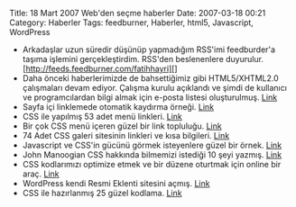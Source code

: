Title: 18 Mart 2007 Web&#039;den seçme haberler
Date: 2007-03-18 00:21
Category: Haberler
Tags: feedburner, Haberler, html5, Javascript, WordPress

-   Arkadaşlar uzun süredir düşünüp yapmadığım RSS'imi feedburder'a
    taşıma işlemini gerçekleştirdim. RSS'den beslenenlere duyurulur.
    [http://feeds.feedburner.com/fatihhayri][]
-   Daha önceki haberlerimizde de bahsettiğimiz gibi HTML5/XHTML2.0
    çalışmaları devam ediyor. Çalışma kurulu açıklandı ve şimdi de
    kullanıcı ve programcılardan bilgi almak için e-posta listesi
    oluşturulmuş. [Link][]
-   Sayfa içi linklemede otomatik kaydırma örneği. [Link][1]
-   CSS ile yapılmış 53 adet menü linkleri. [Link][2]
-   Bir çok CSS menü içeren güzel bir link topluluğu. [Link][3]
-   74 Adet CSS galeri sitesinin linkleri ve kısa bilgileri. [Link][4]
-   Javascript ve CSS'in gücünü görmek isteyenlere güzel bir örnek.
    [Link][5]
-   John Manoogian CSS hakkında bilmemizi istediği 10 şeyi yazmış.
    [Link][6]
-   CSS kodlarımızı optimize etmek ve bir düzene oturtmak için online
    bir araç. [Link][7]
-   WordPress kendi Resmi Eklenti sitesini açmış. [Link][8]
-   CSS ile hazırlanmış 25 güzel kodlama. [Link][9]

</p>

  [http://feeds.feedburner.com/fatihhayri]: http://feeds.feedburner.com/fatihhayri
  [Link]: http://listserver-dingo.dreamhost.com/listinfo.cgi/help-whatwg.org
    "Link"
  [1]: http://tobielangel.com/2007/3/11/a-fistful-of-dollars "Link"
  [2]: http://www.smashingmagazine.com/2007/03/14/css-based-navigation-menus-modern-solutions/
    "Link"
  [3]: http://www.cssplay.co.uk/menus/index.html "Link"
  [4]: http://www.nuff-respec.com/technology/css-gallery-roundup "Link"
  [5]: http://devthought.com/cssjavascript-true-power-fancy-menu/ "Link"
  [6]: http://blog.jm3.net/2007/03/16/the-only-ten-things-to-know-about-css/
    "Link"
  [7]: http://www.cleancss.com/?lang=en "Link"
  [8]: http://wordpress.org/development/2007/03/plugin-directory/ "Link"
  [9]: http://tutorialblog.org/25-code-snippets-for-web-designers-part2/
    "Link"
